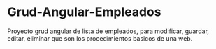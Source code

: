 # Grud-Angular-Empleados
 Proyecto grud angular de lista de empleados, para modificar, guardar, editar, eliminar que son los procedimientos basicos de una web.
